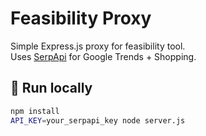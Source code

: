 # Feasibility Proxy

Simple Express.js proxy for feasibility tool.  
Uses [SerpApi](https://serpapi.com/) for Google Trends + Shopping.

## 🚀 Run locally
```bash
npm install
API_KEY=your_serpapi_key node server.js
